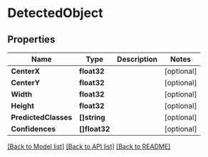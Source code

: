 # DetectedObject

## Properties

Name | Type | Description | Notes
------------ | ------------- | ------------- | -------------
**CenterX** | **float32** |  | [optional] 
**CenterY** | **float32** |  | [optional] 
**Width** | **float32** |  | [optional] 
**Height** | **float32** |  | [optional] 
**PredictedClasses** | **[]string** |  | [optional] 
**Confidences** | **[]float32** |  | [optional] 

[[Back to Model list]](../README.md#documentation-for-models) [[Back to API list]](../README.md#documentation-for-api-endpoints) [[Back to README]](../README.md)


